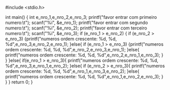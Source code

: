 #include <stdio.h>

int main() 
{ 
  int e_nro_1,e_nro_2,e_nro_3; 
  printf("favor entrar com primeiro numero:\t"); 
  scanf("%i", &e_nro_1); 
  printf("favor entrar com segundo numero:\t"); 
  scanf("%i", &e_nro_2); 
  printf("favor entrar com terceiro numero:\t"); 
  scanf("%i", &e_nro_3); 
  if (e_nro_1 > e_nro_2) 
    { if (e_nro_2 > e_nro_3) 
    {printf("numeros ordem crescente: %d, %d, %d",e_nro_3,e_nro_2,e_nro_1);
  }else{ 
    if (e_nro_1 > e_nro_3) {printf("numeros ordem crescente: %d, %d, %d",e_nro_2,e_nro_3,e_nro_1);
      }else{ 
      printf("numeros ordem crescente: %d, %d, %d",e_nro_2,e_nro_1,e_nro_3);
      } } 
   }else{ 
      if(e_nro_1 > e_nro_3){ printf("numeros ordem crescente: %d, %d, %d",e_nro_3,e_nro_1,e_nro_2); 
      }else{ 
        if (e_nro_2 > e_nro_3){ printf("numeros ordem crescente: %d, %d, %d",e_nro_1,e_nro_3,e_nro_2); 
         }else{
        printf("numeros ordem crescente: %d, %d, %d",e_nro_1,e_nro_2,e_nro_3);
      } 
    } 
  } 
  return 0;
  }
